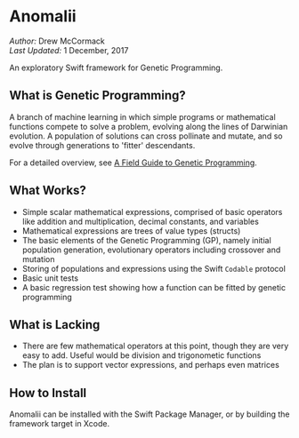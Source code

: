 # Anomalii

_Author:_ Drew McCormack<br>
_Last Updated:_ 1 December, 2017

An exploratory Swift framework for Genetic Programming.

## What is Genetic Programming?

A branch of machine learning in which simple programs or mathematical functions compete to solve a problem, evolving along the lines of Darwinian evolution. A population of solutions can cross pollinate and mutate, and so evolve through generations to 'fitter' descendants. 

For a detailed overview, see [A Field Guide to Genetic Programming](http://www.gp-field-guide.org.uk).

## What Works?

- Simple scalar mathematical expressions, comprised of basic operators like addition and multiplication, decimal constants, and variables
- Mathematical expressions are trees of value types (structs)
- The basic elements of the Genetic Programming (GP), namely initial population generation, evolutionary operators including crossover and mutation
- Storing of populations and expressions using the Swift `Codable` protocol
- Basic unit tests
- A basic regression test showing how a function can be fitted by genetic programming

## What is Lacking

- There are few mathematical operators at this point, though they are very easy to add. Useful would be division and trigonometic functions
- The plan is to support vector expressions, and perhaps even matrices

## How to Install

Anomalii can be installed with the Swift Package Manager, or by building the framework target in Xcode.
